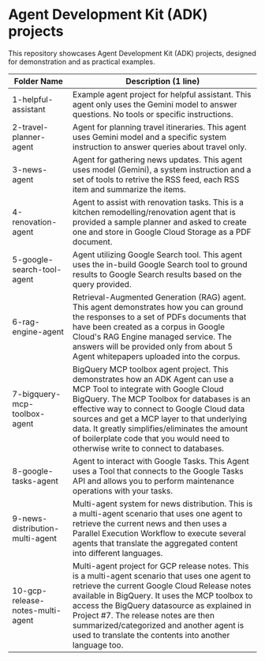 # Agent Development Kit (ADK) projects
This repository showcases Agent Development Kit (ADK) projects, designed for demonstration and as practical examples.

| Folder Name                          | Description (1 line)                        |
|-------------------------------------- |---------------------------------------------|
| 1-helpful-assistant                  | Example agent project for helpful assistant. This agent only uses the Gemini model to answer questions. No tools or specific instructions. |
| 2-travel-planner-agent               | Agent for planning travel itineraries. This agent uses Gemini model and a specific system instruction to answer queries about travel only.       |
| 3-news-agent                         | Agent for gathering news updates. This agent uses model (Gemini), a system instruction and a set of tools to retrive the RSS feed, each RSS item and summarize the items.           |
| 4-renovation-agent                   | Agent to assist with renovation tasks. This is a kitchen remodelling/renovation agent that is provided a sample planner and asked to create one and store in Google Cloud Storage as a PDF document.      |
| 5-google-search-tool-agent           | Agent utilizing Google Search tool. This agent uses the in-build Google Search tool to ground results to Google Search results based on the query provided.          |
| 6-rag-engine-agent                   | Retrieval-Augmented Generation (RAG) agent. This agent demonstrates how you can ground the responses to a set of PDFs documents that have been created as a corpus in Google Cloud's RAG Engine managed service. The answers will be provided only from about 5 Agent whitepapers uploaded into the corpus.  |
| 7-bigquery-mcp-toolbox-agent         | BigQuery MCP toolbox agent project. This demonstrates how an ADK Agent can use a MCP Tool to integrate with Google Cloud BigQuery. The MCP Toolbox for databases is an effective way to connect to Google Cloud data sources and get a MCP layer to that underlying data. It greatly simplifies/eliminates the amount of boilerplate code that you would need to otherwise write to connect to databases.          |
| 8-google-tasks-agent                 | Agent to interact with Google Tasks. This Agent uses a Tool that connects to the Google Tasks API and allows you to perform maintenance operations with your tasks.        |
| 9-news-distribution-multi-agent      | Multi-agent system for news distribution. This is a multi-agent scenario that uses one agent to retrieve the current news and then uses a Parallel Execution Workflow to execute several agents that translate the aggregated content into different languages.   |
| 10-gcp-release-notes-multi-agent     | Multi-agent project for GCP release notes. This is a multi-agent scenario that uses one agent to retrieve the current Google Cloud Release notes available in BigQuery. It uses the MCP toolbox to access the BigQuery datasource as explained in Project #7. The release notes are then summarized/categorized and another agent is used to translate the contents into another language too. |
